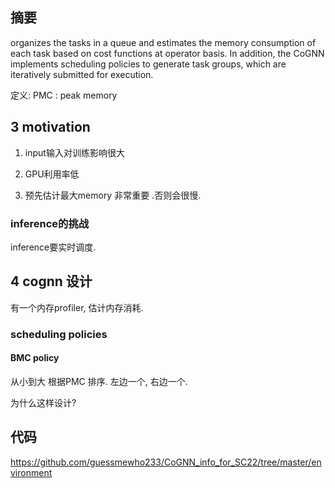 ## 摘要

organizes the tasks in a queue and estimates the memory consumption of each task based on cost functions at operator basis. In addition, the CoGNN implements scheduling policies to generate task groups, which are iteratively submitted for execution.



定义: PMC  : peak memory 



## 3 motivation

1. input输入对训练影响很大

2. GPU利用率低
3. 预先估计最大memory 非常重要 .否则会很慢. 





### inference的挑战

inference要实时调度.

## 4 cognn 设计

有一个内存profiler, 估计内存消耗. 





### scheduling policies

#### BMC policy

从小到大 根据PMC 排序.  左边一个, 右边一个. 

为什么这样设计? 







## 代码

https://github.com/guessmewho233/CoGNN_info_for_SC22/tree/master/environment

